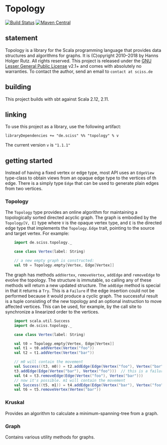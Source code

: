 # Topology

[![Build Status](https://travis-ci.org/Sciss/Topology.svg?branch=master)](https://travis-ci.org/Sciss/Topology)
[![Maven Central](https://maven-badges.herokuapp.com/maven-central/de.sciss/topology_2.11/badge.svg)](https://maven-badges.herokuapp.com/maven-central/de.sciss/topology_2.11)

## statement

Topology is a library for the Scala programming language that provides data structures and algorithms for
graphs. It is (C)opyright 2010&ndash;2018 by Hanns Holger Rutz. All rights reserved.  This project is released under 
the [GNU Lesser General Public License](https://git.iem.at/sciss/Topology/raw/master/LICENSE) v2.1+ 
and comes with absolutely no warranties. To contact the author, send an email to `contact at sciss.de`

## building

This project builds with sbt against Scala 2.12, 2.11.

## linking

To use this project as a library, use the following artifact:

    libraryDependencies += "de.sciss" %% "topology" % v

The current version `v` is `"1.1.1"`

## getting started

Instead of having a fixed vertex or edge type, most API uses an `EdgeView` type-class to obtain views
from an opaque edge type to the vertices of th edge. There is a simply type `Edge` that can be used
to generate plain edges from two vertices.

### Topology

The `Topology` type provides an online algorithm for maintaining a topologically sorted directed acyclic graph.
The graph is embodied by the `Topology[V, E]` type where `V` is the opaque vertex type, and `E` is the directed edge 
type that implements the `Topology.Edge` trait, pointing to the source and target vertex. For example:

```scala
    import de.sciss.topology._

    case class Vertex(label: String)

    // a new empty graph is constructed:
    val t0 = Topology.empty[Vertex, Edge[Vertex]]
```

The graph has methods `addVertex`, `removeVertex`, `addEdge` and `removeEdge` to evolve the topology. 
The structure is immutable, so calling any of these methods will return a new updated structure. 
The `addEdge` method is special in that it returns a `Try`. This is a `Failure` if the edge insertion could
not be performed because it would produce a cyclic graph. The successful result is a tuple consisting of the 
new topology and an optional instruction to move affected vertices. This can be used, for example, by the call
site to synchronize a linearized order to the vertices.

```scala
    import scala.util.Success
    import de.sciss.topology._

    case class Vertex(label: String)

    val t0 = Topology.empty[Vertex, Edge[Vertex]]
    val t1 = t0.addVertex(Vertex("foo"))
    val t2 = t1.addVertex(Vertex("bar"))

    // m0 will contain the movement
    val Success((t3, m0)) = t2.addEdge(Edge(Vertex("foo"), Vertex("bar")))
    t3.addEdge(Edge(Vertex("bar"), Vertex("foo")))  // this is a failure
    val t4 = t3.removeEdge(Edge(Vertex("foo"), Vertex("bar")))
    // now it's possible. m1 will contain the movement
    val Success((t5, m1)) = t4.addEdge(Edge(Vertex("bar"), Vertex("foo")))
    val t6 = t5.removeVertex(Vertex("bar"))
```

### Kruskal

Provides an algorithm to calculate a minimum-spanning-tree from a graph.

### Graph

Contains various utility methods for graphs.
